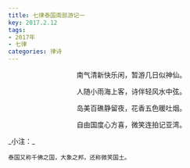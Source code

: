 ```yaml
---
title: 七律泰国南部游记一
key: 2017.2.12
tags: 
- 2017年 
- 七律
categories: 律诗
---
```


<p align="center">南气清新快乐闲，暂游几日似神仙。
</p>
<p align="center">人随小雨海上客，诗伴轻风水中弦。
</p>
<p align="center">岛美百礁静留夜，花香五色暖吐烟。
</p>
<p align="center">自由国度心方喜，微笑连拍记亚湾。
</p>
_小注：_

```
泰国又称千佛之国，大象之邦，还称微笑国土。
```